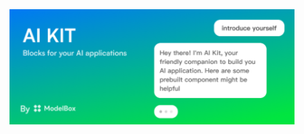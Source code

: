 <a href="https://aikit.model.box">
  <img width="1080" alt="ai-kit" src="./assets/cover-image.png">
</a>

